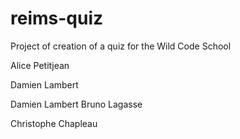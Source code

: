 # reims-quiz
Project of creation of a quiz for the Wild Code School

Alice Petitjean 


Damien Lambert


Damien Lambert
Bruno Lagasse



Christophe Chapleau


